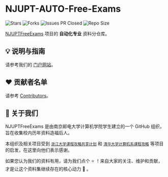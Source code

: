 # NJUPT-AUTO-Free-Exams

![Stars](https://img.shields.io/github/stars/NJUPTFreeExams/NJUPT-AUTO-Free-Exams.svg?style=for-the-badge)
![Forks](https://img.shields.io/github/forks/NJUPTFreeExams/NJUPT-AUTO-Free-Exams.svg?style=for-the-badge)
![Issues PR Closed](https://img.shields.io/github/issues-pr-closed-raw/NJUPTFreeExams/NJUPT-AUTO-Free-Exams.svg?style=for-the-badge)
![Repo Size](https://img.shields.io/github/repo-size/NJUPTFreeExams/NJUPT-AUTO-Free-Exams.svg?style=for-the-badge)

[NJUPTFreeExams](https://njuptfreeexams.netlify.app/) 项目的 **自动化专业** 资料分仓库。

## :bulb: 说明与指南

请参考我们的 [门户网站](https://njuptfreeexams.netlify.app/intro/)。

## :heart: 贡献者名单

请参考 [Contributors](https://github.com/NJUPTFreeExams/NJUPT-AUTO-Free-Exams/graphs/contributors)。

## :blue_book: 关于我们

NJUPTFreeExams 是由南京邮电大学计算机学院学生建立的一个 GitHub 组织，旨在收集校内历年资料造福后人。

本组织及相关项目受到 [`浙江大学课程攻略共享计划`](https://github.com/QSCTech/zju-icicles) 和 [`清华大学计算机系课程攻略`](https://github.com/PKUanonym/REKCARC-TSC-UHT) 等项目的启发，在这里向他们表示感谢。

如果您认为我们的资料有用，请为我们点个 :star: ！来自大家的关注、维护和贡献，才是让这个资料集继续存在的核心动力 :smiling_face_with_three_hearts: 。
